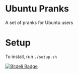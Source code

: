 Ubuntu Pranks
=============

A set of pranks for Ubuntu users

Setup
=====

To install, run `./setup.sh`

[![Bitdeli Badge](https://d2weczhvl823v0.cloudfront.net/taeram/ubuntu-pranks/trend.png)](https://bitdeli.com/free "Bitdeli Badge")

